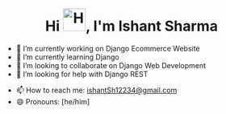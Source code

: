 <h1 align="center">Hi <img src="https://raw.githubusercontent.com/nixin72/nixin72/master/wave.gif" 
         alt="Hand Emoji"
         height="45"
         width="45" />, I'm Ishant Sharma</h1>

<!--
**techishant/techishant** is a ✨ _special_ ✨ repository because its `README.md` (this file) appears on your GitHub profile.

Here are some ideas to get you started:
-->
- 🔭 I’m currently working on Django Ecommerce Website
- 🌱 I’m currently learning Django
- 👯 I’m looking to collaborate on Django Web Development
- 🤔 I’m looking for help with Django REST
<!-- - 💬 Ask me about ... -->
- 📫 How to reach me: ishantSh12234@gmail.com
- 😄 Pronouns: [he/him]
<!-- ⚡ Fun fact: ... -->


